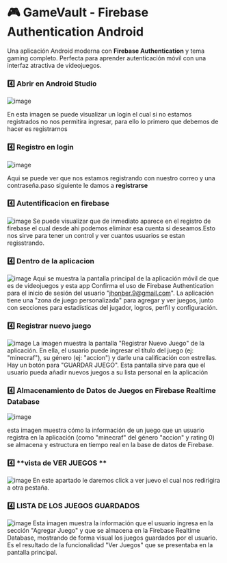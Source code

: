 # 🎮 GameVault - Firebase Authentication Android

Una aplicación Android moderna con **Firebase Authentication** y tema gaming completo. Perfecta para aprender autenticación móvil con una interfaz atractiva de videojuegos.


### 4️⃣ **Abrir en Android Studio**
![image](https://github.com/user-attachments/assets/d2f4fc0d-214e-44ff-801f-1460c5eb39eb)

En esta imagen se puede visualizar un login el cual si no estamos registrados no nos  permitira ingresar, para ello lo primero que debemos de hacer es registrarnos

### 4️⃣ **Registro en login**
![image](https://github.com/user-attachments/assets/2991f986-89c3-491a-a04e-14dec055ec73)

Aqui se  puede ver que nos estamos registrando con nuestro correo y una contraseña.paso siguiente le damos a **registrarse**

### 4️⃣ **Autentificacion en firebase**
![image](https://github.com/user-attachments/assets/9ce0e7f3-e655-46ac-aea3-d78ba4e6f00f)
Se puede visualizar que de inmediato aparece en el registro de firebase el cual desde ahi podemos eliminar esa cuenta si deseamos.Esto nos sirve para tener un control y ver cuantos usuarios se estan regisstrando.

### 4️⃣ **Dentro de la aplicacion**
![image](https://github.com/user-attachments/assets/8f3d2045-6167-49c8-96a4-5bcc1c856191)
Aqui se muestra la pantalla principal de la aplicación móvil de que es de videojuegos y esta app Confirma el uso de Firebase Authentication para el inicio de sesión del usuario "jhonber.9@gmail.com". La aplicación tiene una "zona de juego personalizada" para agregar y ver juegos, junto con secciones para estadísticas del jugador, logros, perfil y configuración.

### 4️⃣ **Registrar nuevo juego**
![image](https://github.com/user-attachments/assets/cdd1c1b3-c781-472f-80f7-754b7bb5e37b)
La imagen muestra la pantalla "Registrar Nuevo Juego" de la aplicación. En ella, el usuario puede ingresar el título del juego (ej: "minecraf"), su género (ej: "accion") y darle una calificación con estrellas. Hay un botón para "GUARDAR JUEGO". Esta pantalla sirve para que el usuario pueda añadir nuevos juegos a su lista personal en la aplicación

### 4️⃣ **Almacenamiento de Datos de Juegos en Firebase Realtime Database**
![image](https://github.com/user-attachments/assets/157207da-2cde-4890-bda3-afda5994a824)

esta imagen muestra cómo la información de un juego que un usuario registra en la aplicación (como "minecraf" del género "accion" y rating 0) se almacena y estructura en tiempo real en la base de datos de Firebase.

### 4️⃣ **vista de VER JUEGOS **
![image](https://github.com/user-attachments/assets/e5bd0a17-b263-419b-bbd0-535779a6af02)
En este apartado le daremos click a ver  juevo el cual nos redirigira a otra pestaña.

### 4️⃣ **LISTA DE LOS JUEGOS GUARDADOS**
![image](https://github.com/user-attachments/assets/c488e8ff-40be-4776-b457-80d88425f393)
Esta imagen muestra la información que el usuario ingresa en la sección "Agregar Juego" y que se almacena en la Firebase Realtime Database, mostrando de forma visual los juegos guardados por el usuario. Es el resultado de la funcionalidad "Ver Juegos" que se presentaba en la pantalla principal.
